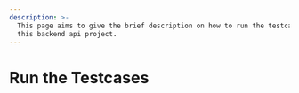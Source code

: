 ```yaml
---
description: >-
  This page aims to give the brief description on how to run the testcases in
  this backend api project.
---
```


# Run the Testcases

